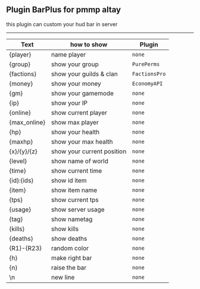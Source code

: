 ## Plugin BarPlus for pmmp altay
this plugin can custom your hud bar in server
___
|Text|how to show|Plugin|
|----|-----------|------|
|{player}|name player|`none`|
|{group}|show your group|`PurePerms`|
|{factions}|show your guilds & clan|`FactionsPro`|
|{money}|show your money|`EconomyAPI`|
|{gm}|show your gamemode|`none`|
|{ip}|show your IP|`none`|
|{online}|show current player|`none`|
|{max_online}|show max player|`none`|
|{hp}|show your health|`none`|
|{maxhp}|show your max health|`none`|
|{x}/{y}/{z}|show your current position|`none`|
|{level}|show name of world|`none`|
|{time}|show current time|`none`|
|{id}:{ids}|show id item|`none`|
|{item}|show item name|`none`|
|{tps}|show current tps|`none`|
|{usage}|show server usage|`none`|
|{tag}|show nametag|`none`|
|{kills}|show kills|`none`|
|{deaths}|show deaths|`none`|
|{R1}-{R23}|random color|`none`|
|{h}|make right bar|`none`|
|{n}|raise the bar|`none`|
|\n|new line|`none`|
